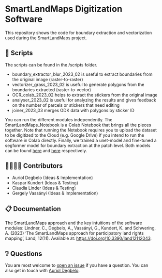 # SmartLandMaps Digitization Software

This repository shows the code for boundary extraction and vectorization used during the SmartLandMaps project.

## :wrench: Scripts 

The scripts can be found in the /scripts folder.

* boundary_extractor_blur_2023_02 is useful to extract boundaries from the original image (raster-to-raster)
* vectorizer_grass_2023_02 is useful to generate polygons from the boundaries extracted (raster-to-vector)
* OCR_colab_2023_02 helps to extract the stickers from the original image
* analyser_2023_02 is useful for analyzing the results and gives feedback on the number of parcels or stickers that need editing
* joiner_2023_03 merges ODK data with polygons by sticker ID

You can run the different modules independently. The SmartLandMaps_Notebook is a Colab Notebook that brings all the pieces together. Note that running the Notebook requires you to upload the dataset to be digitized to the Cloud (e.g. Google Drive) if you intend to run the software in Colab directly. Finally, we trained a unet-model and fine-tuned a segformer model for boundary extraction at the patch level. Both models can be found [here](https://huggingface.co/aurioldegbelo/slm-unet-080823) and [here](https://huggingface.co/aurioldegbelo/slm-segformer-080823-b1) respectively.

## 👩‍🏭👨‍🏭 Contributors
* Auriol Degbelo (Ideas & Implementation)
* Kaspar Kundert (Ideas & Testing)
* Claudia Linder (Ideas & Testing)
* Gergely Vassányi (Ideas & Implementation)


## :clipboard: Documentation 

The SmartLandMaps approach and the key intuitions of the software modules: Lindner, C., Degbelo, A., Vassányi, G., Kundert, K. and Schwering, A. (2023) ‘The SmartLandMaps approach for participatory land rights mapping’, Land, 12(11). Available at: https://doi.org/10.3390/land12112043.

## ❔ Questions
You are most welcome to [open an issue](https://github.com/aurioldegbelo/smartlandmaps/issues) if you have a question. You can also get in touch with [Auriol Degbelo](https://sites.google.com/site/aurioldegbelo/).

